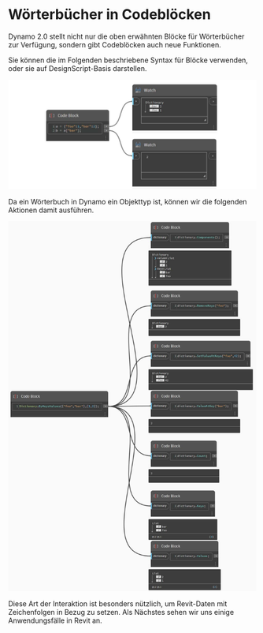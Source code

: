 # Wörterbücher in Codeblöcken 

Dynamo 2.0 stellt nicht nur die oben erwähnten Blöcke für Wörterbücher zur Verfügung, sondern gibt Codeblöcken auch neue Funktionen.

Sie können die im Folgenden beschriebene Syntax für Blöcke verwenden, oder sie auf DesignScript-Basis darstellen.

![](<../images/5-5/1/what is a dictionary - what are the changes (1) (2).jpg>)

Da ein Wörterbuch in Dynamo ein Objekttyp ist, können wir die folgenden Aktionen damit ausführen.

![](../images/5-5/3/dictionariesincb-actionswithcodeblocks.jpg)

Diese Art der Interaktion ist besonders nützlich, um Revit-Daten mit Zeichenfolgen in Bezug zu setzen. Als Nächstes sehen wir uns einige Anwendungsfälle in Revit an.

